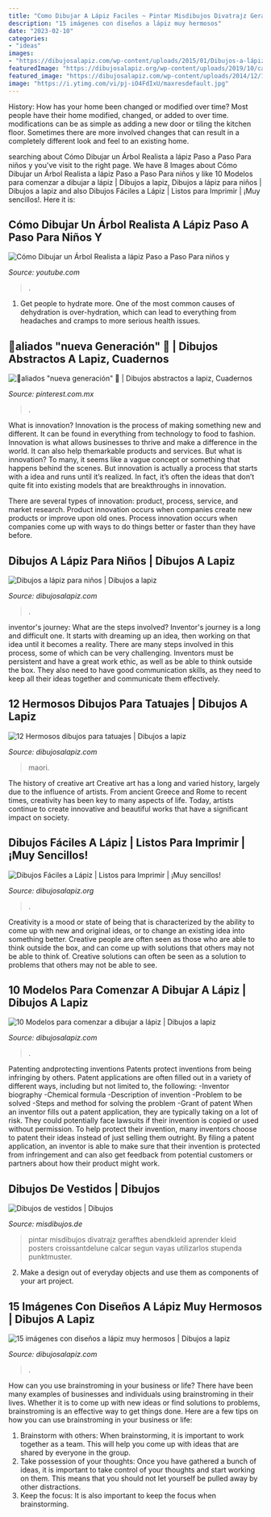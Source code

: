 ```yaml
---
title: "Como Dibujar A Lápiz Faciles ~ Pintar Misdibujos Divatrajz Gerafftes Abendkleid Aprender Kleid Posters Croissantdelune Calcar Segun Vayas Utilizarlos Stupenda Punktmuster"
description: "15 imágenes con diseños a lápiz muy hermosos"
date: "2023-02-10"
categories:
- "ideas"
images:
- "https://dibujosalapiz.com/wp-content/uploads/2015/01/Dibujos-a-lápiz-para-niños-14.jpg"
featuredImage: "https://dibujosalapiz.org/wp-content/uploads/2019/10/calabazas-de-miedo-778x445.jpg"
featured_image: "https://dibujosalapiz.com/wp-content/uploads/2014/12/12-imágenes-con-diseños-a-lápiz-muy-hermosos-8.jpg"
image: "https://i.ytimg.com/vi/pj-iO4FdIxU/maxresdefault.jpg"
---
```



History: How has your home been changed or modified over time?
Most people have their home modified, changed, or added to over time. modifications can be as simple as adding a new door or tiling the kitchen floor. Sometimes there are more involved changes that can result in a completely different look and feel to an existing home.

	

		
searching about Cómo Dibujar un Árbol Realista a lápiz Paso a Paso Para niños y you've visit to the right page. We have 8 Images about Cómo Dibujar un Árbol Realista a lápiz Paso a Paso Para niños y like 10 Modelos para comenzar a dibujar a lápiz | Dibujos a lapiz, Dibujos a lápiz para niños | Dibujos a lapiz and also Dibujos Fáciles a Lápiz | Listos para Imprimir | ¡Muy sencillos!. Here it is:
		
    
## Cómo Dibujar Un Árbol Realista A Lápiz Paso A Paso Para Niños Y

<img loading=lazy src="https://i.ytimg.com/vi/pj-iO4FdIxU/maxresdefault.jpg" onerror="this.onerror=null;this.src='https://tse2.mm.bing.net/th?id=OIP.Ispozl2fUit2eE26Spn7TwHaEK&amp;pid=15.1';" alt="Cómo Dibujar un Árbol Realista a lápiz Paso a Paso Para niños y">

_Source: youtube.com_

>. 

	

1. Get people to hydrate more. One of the most common causes of dehydration is over-hydration, which can lead to everything from headaches and cramps to more serious health issues.

    
## 🌙aliados &quot;nueva Generación&quot; 🌙 | Dibujos Abstractos A Lapiz, Cuadernos

<img loading=lazy src="https://i.pinimg.com/736x/ad/d4/af/add4afae688cd146a1805053df37723b.jpg" onerror="this.onerror=null;this.src='https://tse4.mm.bing.net/th?id=OIP.MeINKHR4bzire5R3MqJ3jwHaJ3&amp;pid=15.1';" alt="🌙aliados &quot;nueva generación&quot; 🌙 | Dibujos abstractos a lapiz, Cuadernos">

_Source: pinterest.com.mx_

>. 

	

What is innovation?
Innovation is the process of making something new and different. It can be found in everything from technology to food to fashion. Innovation is what allows businesses to thrive and make a difference in the world. It can also help themarkable products and services.
But what is innovation? To many, it seems like a vague concept or something that happens behind the scenes. But innovation is actually a process that starts with a idea and runs until it’s realized. In fact, it’s often the ideas that don’t quite fit into existing models that are breakthroughs in innovation.

There are several types of innovation: product, process, service, and market research. Product innovation occurs when companies create new products or improve upon old ones. Process innovation occurs when companies come up with ways to do things better or faster than they have before.

    
## Dibujos A Lápiz Para Niños | Dibujos A Lapiz

<img loading=lazy src="https://dibujosalapiz.com/wp-content/uploads/2015/01/Dibujos-a-lápiz-para-niños-14.jpg" onerror="this.onerror=null;this.src='https://tse2.mm.bing.net/th?id=OIP._mXuG32gacvMqp-u1DUjJAAAAA&amp;pid=15.1';" alt="Dibujos a lápiz para niños | Dibujos a lapiz">

_Source: dibujosalapiz.com_

>. 

	

inventor's journey: What are the steps involved?
Inventor's journey is a long and difficult one. It starts with dreaming up an idea, then working on that idea until it becomes a reality. There are many steps involved in this process, some of which can be very challenging. Inventors must be persistent and have a great work ethic, as well as be able to think outside the box. They also need to have good communication skills, as they need to keep all their ideas together and communicate them effectively.

    
## 12 Hermosos Dibujos Para Tatuajes | Dibujos A Lapiz

<img loading=lazy src="https://dibujosalapiz.com/wp-content/uploads/2015/06/12-Hermosos-dibujos-para-tatuajes-4-215x300.jpg" onerror="this.onerror=null;this.src='https://tse4.mm.bing.net/th?id=OIP.dUf67_AQrHXFV--nXXyEhgAAAA&amp;pid=15.1';" alt="12 Hermosos dibujos para tatuajes | Dibujos a lapiz">

_Source: dibujosalapiz.com_

>maori. 

	

The history of creative art
Creative art has a long and varied history, largely due to the influence of artists. From ancient Greece and Rome to recent times, creativity has been key to many aspects of life. Today, artists continue to create innovative and beautiful works that have a significant impact on society.

    
## Dibujos Fáciles A Lápiz | Listos Para Imprimir | ¡Muy Sencillos!

<img loading=lazy src="https://dibujosalapiz.org/wp-content/uploads/2019/10/calabazas-de-miedo-778x445.jpg" onerror="this.onerror=null;this.src='https://tse1.mm.bing.net/th?id=OIP.3bEMvV3mbskRxHsioHqNlwHaEP&amp;pid=15.1';" alt="Dibujos Fáciles a Lápiz | Listos para Imprimir | ¡Muy sencillos!">

_Source: dibujosalapiz.org_

>. 

	

Creativity is a mood or state of being that is characterized by the ability to come up with new and original ideas, or to change an existing idea into something better. Creative people are often seen as those who are able to think outside the box, and can come up with solutions that others may not be able to think of. Creative solutions can often be seen as a solution to problems that others may not be able to see.

    
## 10 Modelos Para Comenzar A Dibujar A Lápiz | Dibujos A Lapiz

<img loading=lazy src="https://dibujosalapiz.com/wp-content/uploads/2015/12/10-Modelos-para-comenzar-a-dibujar-a-lápiz-8-1024x576.jpg" onerror="this.onerror=null;this.src='https://tse3.mm.bing.net/th?id=OIP.keoHaDXE3kLf08qFWa5r8wHaEK&amp;pid=15.1';" alt="10 Modelos para comenzar a dibujar a lápiz | Dibujos a lapiz">

_Source: dibujosalapiz.com_

>. 

	

Patenting andprotecting inventions
Patents protect inventions from being infringing by others. Patent applications are often filled out in a variety of different ways, including but not limited to, the following: 
-Inventor biography 
-Chemical formula 
-Description of invention 
-Problem to be solved 
-Steps and method for solving the problem 
-Grant of patent 
When an inventor fills out a patent application, they are typically taking on a lot of risk. They could potentially face lawsuits if their invention is copied or used without permission. To help protect their invention, many inventors choose to patent their ideas instead of just selling them outright. By filing a patent application, an inventor is able to make sure that their invention is protected from infringement and can also get feedback from potential customers or partners about how their product might work.

    
## Dibujos De Vestidos | Dibujos

<img loading=lazy src="http://misdibujos.de/wp-content/uploads/2016/01/dibujos-de-vestidos-3.jpg" onerror="this.onerror=null;this.src='https://tse1.mm.bing.net/th?id=OIP.ezFp06sWVgK9DgNtzZOBtwAAAA&amp;pid=15.1';" alt="Dibujos de vestidos | Dibujos">

_Source: misdibujos.de_

>pintar misdibujos divatrajz gerafftes abendkleid aprender kleid posters croissantdelune calcar segun vayas utilizarlos stupenda punktmuster. 

	

2. Make a design out of everyday objects and use them as components of your art project.

    
## 15 Imágenes Con Diseños A Lápiz Muy Hermosos | Dibujos A Lapiz

<img loading=lazy src="https://dibujosalapiz.com/wp-content/uploads/2014/12/12-imágenes-con-diseños-a-lápiz-muy-hermosos-8.jpg" onerror="this.onerror=null;this.src='https://tse4.mm.bing.net/th?id=OIP.6R6DfNabSQAEaYSHm7A2FwHaEw&amp;pid=15.1';" alt="15 imágenes con diseños a lápiz muy hermosos | Dibujos a lapiz">

_Source: dibujosalapiz.com_

>. 

	

How can you use brainstroming in your business or life?
There have been many examples of businesses and individuals using brainstroming in their lives. Whether it is to come up with new ideas or find solutions to problems, brainstroming is an effective way to get things done. Here are a few tips on how you can use brainstroming in your business or life: 
1. Brainstorm with others: When brainstorming, it is important to work together as a team. This will help you come up with ideas that are shared by everyone in the group. 
2. Take possession of your thoughts: Once you have gathered a bunch of ideas, it is important to take control of your thoughts and start working on them. This means that you should not let yourself be pulled away by other distractions. 
3. Keep the focus: It is also important to keep the focus when brainstorming.

